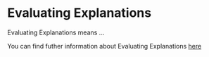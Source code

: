 # Evaluating Explanations

Evaluating Explanations means ...

You can find futher information about Evaluating Explanations [here](../T3.1/evaluating.md)
